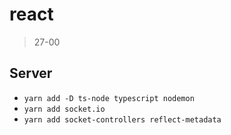 # react

> 27-00

## Server

- `yarn add -D ts-node typescript nodemon`
- `yarn add socket.io`
- `yarn add socket-controllers reflect-metadata`
